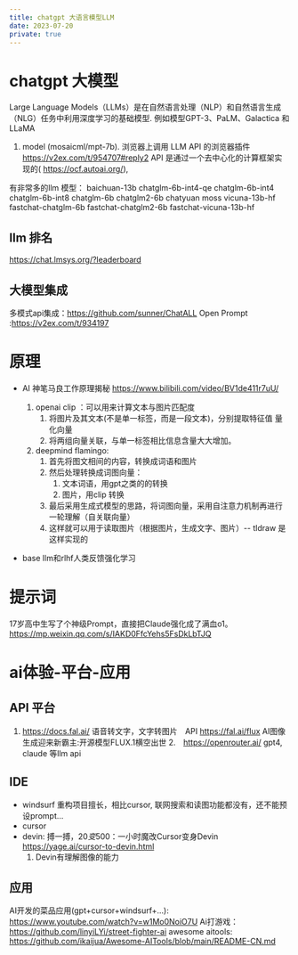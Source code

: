 ```yaml
---
title: chatgpt 大语言模型LLM
date: 2023-07-20
private: true
---
```

# chatgpt 大模型
Large Language Models（LLMs）是在自然语言处理（NLP）和自然语言生成（NLG）任务中利用深度学习的基础模型. 例如模型GPT-3、PaLM、Galactica 和LLaMA
1. model (mosaicml/mpt-7b). 
    浏览器上调用 LLM API 的浏览器插件 https://v2ex.com/t/954707#reply2
    API 是通过一个去中心化的计算框架实现的( https://ocf.autoai.org/), 

有非常多的llm 模型：
baichuan-13b chatglm-6b-int4-qe chatglm-6b-int4 chatglm-6b-int8 chatglm-6b chatglm2-6b chatyuan moss vicuna-13b-hf fastchat-chatglm-6b fastchat-chatglm2-6b fastchat-vicuna-13b-hf

## llm 排名
https://chat.lmsys.org/?leaderboard

## 大模型集成
多模式api集成：https://github.com/sunner/ChatALL
Open Prompt :https://v2ex.com/t/934197

# 原理
- AI 神笔马良工作原理揭秘 https://www.bilibili.com/video/BV1de411r7uU/
    1. openai clip ：可以用来计算文本与图片匹配度
        1. 将图片及其文本(不是单一标签，而是一段文本)，分别提取特征值 量化向量
        2. 将两组向量关联，与单一标签相比信息含量大大增加。
    2. deepmind flamingo:
        1. 首先将图文相间的内容，转换成词语和图片
        2. 然后处理转换成词图向量：
           1. 文本词语，用gpt之类的的转换
           1. 图片，用clip 转换
        3. 最后采用生成式模型的思路，将词图向量，采用自注意力机制再进行一轮理解（自关联向量）
        4. 这样就可以用于读取图片（根据图片，生成文字、图片）-- tldraw 是这样实现的

- base llm和rlhf人类反馈强化学习

# 提示词
17岁高中生写了个神级Prompt，直接把Claude强化成了满血o1。
    https://mp.weixin.qq.com/s/IAKD0FfcYehs5FsDkLbTJQ

# ai体验-平台-应用
## API 平台
1. https://docs.fal.ai/
    语音转文字，文字转图片　API
    https://fal.ai/flux
    AI图像生成迎来新霸主:开源模型FLUX.1横空出世
2.　https://openrouter.ai/
    gpt4, claude 等llm api

## IDE
- windsurf 重构项目擅长，相比cursor, 联网搜索和读图功能都没有，还不能预设prompt…
- cursor
- devin: 搏一搏，$20变$500：一小时魔改Cursor变身Devin https://yage.ai/cursor-to-devin.html
    1. Devin有理解图像的能力

## 应用
AI开发的菜品应用(gpt+cursor+windsurf+...): 
    https://www.youtube.com/watch?v=w1Mo0NoiO7U
Ai打游戏：https://github.com/linyiLYi/street-fighter-ai
awesome aitools: https://github.com/ikaijua/Awesome-AITools/blob/main/README-CN.md 
